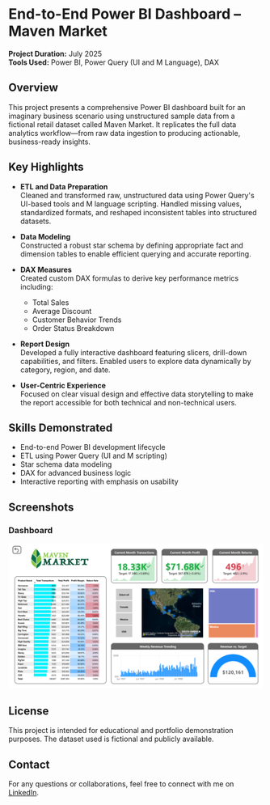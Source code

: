 # End-to-End Power BI Dashboard – Maven Market

**Project Duration:** July 2025  
**Tools Used:** Power BI, Power Query (UI and M Language), DAX

## Overview

This project presents a comprehensive Power BI dashboard built for an imaginary business scenario using unstructured sample data from a fictional retail dataset called Maven Market. It replicates the full data analytics workflow—from raw data ingestion to producing actionable, business-ready insights.

## Key Highlights

- **ETL and Data Preparation**  
  Cleaned and transformed raw, unstructured data using Power Query's UI-based tools and M language scripting. Handled missing values, standardized formats, and reshaped inconsistent tables into structured datasets.

- **Data Modeling**  
  Constructed a robust star schema by defining appropriate fact and dimension tables to enable efficient querying and accurate reporting.

- **DAX Measures**  
  Created custom DAX formulas to derive key performance metrics including:
  - Total Sales
  - Average Discount
  - Customer Behavior Trends
  - Order Status Breakdown

- **Report Design**  
  Developed a fully interactive dashboard featuring slicers, drill-down capabilities, and filters. Enabled users to explore data dynamically by category, region, and date.

- **User-Centric Experience**  
  Focused on clear visual design and effective data storytelling to make the report accessible for both technical and non-technical users.

## Skills Demonstrated

- End-to-end Power BI development lifecycle
- ETL using Power Query (UI and M scripting)
- Star schema data modeling
- DAX for advanced business logic
- Interactive reporting with emphasis on usability

## Screenshots

### Dashboard
![Dashboard](Screen1_Dashboard.png)

## License

This project is intended for educational and portfolio demonstration purposes. The dataset used is fictional and publicly available.

## Contact

For any questions or collaborations, feel free to connect with me on [LinkedIn](linkedin.com/in/suyash-ratnaparkhi-a894a8373).
